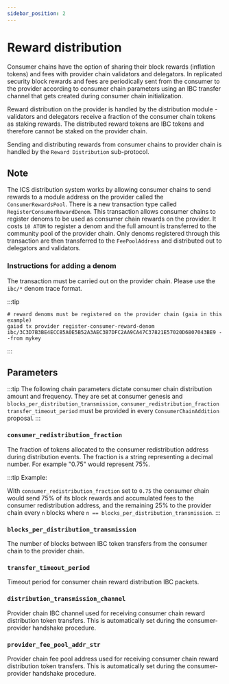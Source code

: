 ```yaml
---
sidebar_position: 2
---
```



# Reward distribution
Consumer chains have the option of sharing their block rewards (inflation tokens) and fees with provider chain validators and delegators.
In replicated security block rewards and fees are periodically sent from the consumer to the provider according to consumer chain parameters using an IBC transfer channel that gets created during consumer chain initialization.

Reward distribution on the provider is handled by the distribution module - validators and delegators receive a fraction of the consumer chain tokens as staking rewards.
The distributed reward tokens are IBC tokens and therefore cannot be staked on the provider chain.

Sending and distributing rewards from consumer chains to provider chain is handled by the `Reward Distribution` sub-protocol.

## Note
The ICS distribution system works by allowing consumer chains to send rewards to a module address on the provider called the `ConsumerRewardsPool`.
There is a new transaction type called `RegisterConsumerRewardDenom`. This transaction allows consumer chains to register denoms to be used as consumer chain rewards on the provider.
It costs `10 ATOM` to register a denom and the full amount is transferred to the community pool of the provider chain. Only denoms registered through this transaction are then transferred to the `FeePoolAddress` and distributed out to delegators and validators.

### Instructions for adding a denom
The transaction must be carried out on the provider chain. Please use the `ibc/*` denom trace format.

:::tip
```
# reward denoms must be registered on the provider chain (gaia in this example)
gaiad tx provider register-consumer-reward-denom ibc/3C3D7B3BE4ECC85A0E5B52A3AEC3B7DFC2AA9CA47C37821E57020D6807043BE9 --from mykey
```
:::

## Parameters
:::tip
The following chain parameters dictate consumer chain distribution amount and frequency.
They are set at consumer genesis and `blocks_per_distribution_transmission`, `consumer_redistribution_fraction`
`transfer_timeout_period` must be provided in every `ConsumerChainAddition` proposal.
:::


### `consumer_redistribution_fraction`
The fraction of tokens allocated to the consumer redistribution address during distribution events. The fraction is a string representing a decimal number. For example "0.75" would represent 75%.

:::tip
Example:

With `consumer_redistribution_fraction` set to `0.75` the consumer chain would send 75% of its block rewards and accumulated fees to the consumer redistribution address, and the remaining 25% to the provider chain every `n` blocks where `n == blocks_per_distribution_transmission`.
:::

### `blocks_per_distribution_transmission`
The number of blocks between IBC token transfers from the consumer chain to the provider chain.

### `transfer_timeout_period`
Timeout period for consumer chain reward distribution IBC packets.

### `distribution_transmission_channel`
Provider chain IBC channel used for receiving consumer chain reward distribution token transfers. This is automatically set during the consumer-provider handshake procedure.

### `provider_fee_pool_addr_str`
Provider chain fee pool address used for receiving consumer chain reward distribution token transfers. This is automatically set during the consumer-provider handshake procedure.
